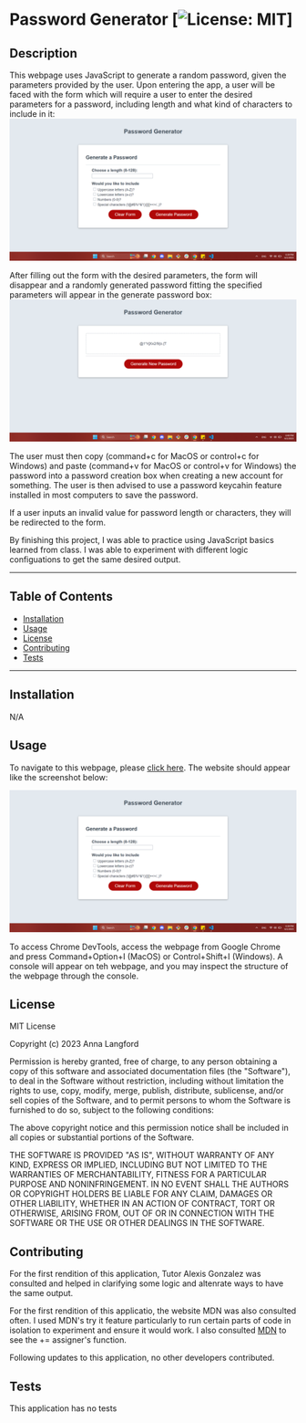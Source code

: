 # Password Generator [![License: MIT](https://img.shields.io/badge/License-MIT-yellow.svg)]

## Description 

This webpage uses JavaScript to generate a random password, given the parameters provided by the user. Upon entering the app, a user will be faced with the form which will require a user to enter the desired parameters for a password, including length and what kind of characters to include in it: ![Screenshot of form](assets/images/form.png)

After filling out the form with the desired parameters, the form will disappear and a randomly generated password fitting the specified parameters will appear in the generate password box: ![Screenshot of password](assets/images/password.png)

The user must then copy (command+c for MacOS or control+c for Windows) and paste (command+v for MacOS or control+v for Windows) the password into a password creation box when creating a new account for something. The user is then advised to use a password keycahin feature installed in most computers to save the password. 

If a user inputs an invalid value for password length or characters, they will be redirected to the form. 

By finishing this project, I was able to practice using JavaScript basics learned from class. I was able to experiment with different logic configuations to get the same desired output. 

  ---
  ## Table of Contents 

  - [Installation](#instlalation)
  - [Usage](#usage)
  - [License](#license) 
  - [Contributing](#contributing)
  - [Tests](#tests)
  ---

## Installation

N/A

## Usage

To navigate to this webpage, please [click here](https://anna-dxj.github.io/md2-friendly-parakeet/). The website should appear like the screenshot below: 

![Screenshot of form](assets/images/form.png)

To access Chrome DevTools, access the webpage from Google Chrome and press Command+Option+I (MacOS) or Control+Shift+I (Windows). A console will appear on teh webpage, and you may inspect the structure of the webpage through the console. 


## License

MIT License

Copyright (c) 2023 Anna Langford

Permission is hereby granted, free of charge, to any person obtaining a copy
of this software and associated documentation files (the "Software"), to deal
in the Software without restriction, including without limitation the rights
to use, copy, modify, merge, publish, distribute, sublicense, and/or sell
copies of the Software, and to permit persons to whom the Software is
furnished to do so, subject to the following conditions:

The above copyright notice and this permission notice shall be included in all
copies or substantial portions of the Software.

THE SOFTWARE IS PROVIDED "AS IS", WITHOUT WARRANTY OF ANY KIND, EXPRESS OR
IMPLIED, INCLUDING BUT NOT LIMITED TO THE WARRANTIES OF MERCHANTABILITY,
FITNESS FOR A PARTICULAR PURPOSE AND NONINFRINGEMENT. IN NO EVENT SHALL THE
AUTHORS OR COPYRIGHT HOLDERS BE LIABLE FOR ANY CLAIM, DAMAGES OR OTHER
LIABILITY, WHETHER IN AN ACTION OF CONTRACT, TORT OR OTHERWISE, ARISING FROM,
OUT OF OR IN CONNECTION WITH THE SOFTWARE OR THE USE OR OTHER DEALINGS IN THE
SOFTWARE.

## Contributing

For the first rendition of this application, Tutor Alexis Gonzalez was consulted and helped in clarifying some logic and altenrate ways to have the same output. 

For the first rendition of this applicatio, the website MDN was also consulted often. I used MDN's try it feature particularly to run certain parts of code in isolation to experiment and ensure it would work. I also consulted [MDN](https://developer.mozilla.org/en-US/docs/Web/JavaScript/Reference/Operators/Addition_assignment) to see the += assigner's function. 

Following updates to this application, no other developers contributed. 

## Tests

This application has no tests